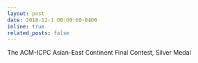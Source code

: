 ```yaml
---
layout: post
date: 2018-12-1 00:00:00-0400
inline: true
related_posts: false
---
```

The ACM-ICPC Asian-East Continent Final Contest, Silver Medal
